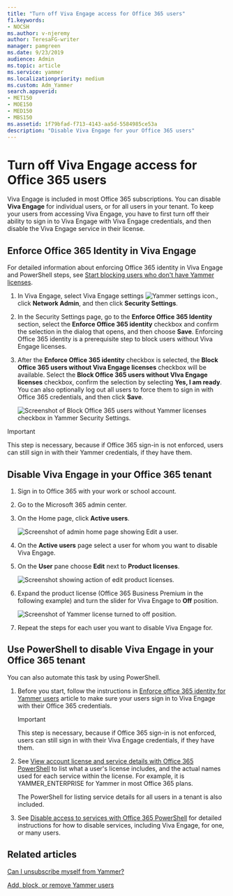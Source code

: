 ```yaml
---
title: "Turn off Viva Engage access for Office 365 users"
f1.keywords:
- NOCSH
ms.author: v-njeremy
author: TeresaFG-writer
manager: pamgreen
ms.date: 9/23/2019
audience: Admin
ms.topic: article
ms.service: yammer
ms.localizationpriority: medium
ms.custom: Adm_Yammer
search.appverid:
- MET150
- MOE150
- MED150
- MBS150
ms.assetid: 1f79bfad-f713-4143-aa5d-5584985ce53a
description: "Disable Viva Engage for your Office 365 users"
---
```


# Turn off Viva Engage access for Office 365 users

Viva Engage is included in most Office 365 subscriptions. You can disable **Viva Engage** for individual users, or for all users in your tenant. To keep your users from accessing Viva Engage, you have to first turn off their ability to sign in to Viva Engage with Viva Engage credentials, and then disable the Viva Engage service in their license. 
  
## Enforce Office 365 Identity in Viva Engage

For detailed information about enforcing Office 365 identity in Viva Engage and PowerShell steps, see [Start blocking users who don't have Yammer licenses](manage-yammer-licenses-in-office-365.md#StartBlocking).
  
1. In Viva Engage, select Viva Engage settings ![Yammer settings icon.](../media/9704ce70-56ce-43f7-96c6-f253b0413d40.png), click **Network Admin**, and then click **Security Settings**.
    
2. In the Security Settings page, go to the **Enforce Office 365 Identity** section, select the **Enforce Office 365 identity** checkbox and confirm the selection in the dialog that opens, and then choose **Save**. Enforcing Office 365 identity is a prerequisite step to block users without Viva Engage licenses.
    
3. After the **Enforce Office 365 identity** checkbox is selected, the **Block Office 365 users without Viva Engage licenses** checkbox will be available. Select the **Block Office 365 users without VIva Engage licenses** checkbox, confirm the selection by selecting **Yes, I am ready**. You can also optionally log out all users to force them to sign in with Office 365 credentials, and then click **Save**.
    
    ![Screenshot of Block Office 365 users without Yammer licenses checkbox in Yammer Security Settings.](../media/b29af1f2-cc46-42da-88d9-a9c4fc0ab1be.png)
  
> [!IMPORTANT]
> This step is necessary, because if Office 365 sign-in is not enforced, users can still sign in with their Yammer credentials, if they have them. 
  
## Disable Viva Engage in your Office 365 tenant

1. Sign in to Office 365 with your work or school account. 
    
2. Go to the Microsoft 365 admin center.
    
3. On the Home page, click **Active users**.
    
    ![Screenshot of admin home page showing Edit a user.](../media/3d815092-c5b6-4efa-879e-5bb4be31e1f4.png)
  
4. On the **Active users** page select a user for whom you want to disable Viva Engage. 
    
5. On the **User** pane choose **Edit** next to **Product licenses**.
    
    ![Screenshot showing action of edit product licenses.](../media/db72b175-4ee3-4409-adc0-420b17bc7733.jpg)
  
6. Expand the product license (Office 365 Business Premium in the following example) and turn the slider for Viva Engage to **Off** position. 
    
    ![Screenshot of Yammer license turned to off position.](../media/f38e450f-7aea-4db8-9837-7428615acf09.jpg)
  
7. Repeat the steps for each user you want to disable Viva Engage for.
    
## Use PowerShell to disable Viva Engage in your Office 365 tenant

You can also automate this task by using PowerShell.
  
1. Before you start, follow the instructions in [Enforce office 365 identity for Yammer users](../configure-your-yammer-network/enforce-office-365-identity.md) article to make sure your users sign in to Viva Engage with their Office 365 credentials. 
    
    > [!IMPORTANT]
    > This step is necessary, because if Office 365 sign-in is not enforced, users can still sign in with their Viva Engage credentials, if they have them. 
  
2. See [View account license and service details with Office 365 PowerShell](/microsoft-365/enterprise/view-account-license-and-service-details-with-microsoft-365-powershell) to list what a user's license includes, and the actual names used for each service within the license. For example, it is YAMMER_ENTERPRISE for Yammer in most Office 365 plans. 
    
    The PowerShell for listing service details for all users in a tenant is also included.
    
3. See [Disable access to services with Office 365 PowerShell](/microsoft-365/enterprise/disable-access-to-services-with-microsoft-365-powershell) for detailed instructions for how to disable services, including Viva Engage, for one, or many users. 
    
## Related articles

[Can I unsubscribe myself from Yammer?](https://support.office.com/article/981ecaf7-8a7d-4312-a845-bd343e925073)

[Add, block, or remove Yammer users](add-block-or-remove-users.md)